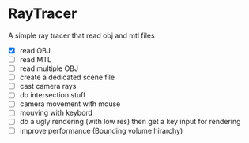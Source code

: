# RayTracer
A simple ray tracer that read obj and mtl files
- [x]  read OBJ
- [ ]  read MTL
- [ ]  read multiple OBJ
- [ ]  create a dedicated scene file
- [ ]  cast camera rays
- [ ]  do intersection stuff
- [ ]  camera movement with mouse
- [ ]  mouving with keybord
- [ ]  do a ugly rendering (with low res) then get a key input for rendering
- [ ]  improve performance (Bounding volume hirarchy)
